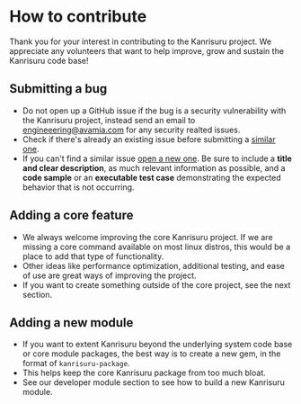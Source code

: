# How to contribute
Thank you for your interest in contributing to the Kanrisuru project. We appreciate any volunteers that want to help improve, grow and sustain the Kanrisuru code base!

## Submitting a bug
*  Do not open up a GitHub issue if the bug is a security vulnerability with the Kanrisuru project, instead send an email to engineeering@avamia.com for any security realted issues.
*  Check if there's already an existing issue before submitting a [similar one](https://github.com/avamia/kanrisuru/issues).
*  If you can't find a similar issue [open a new one](https://github.com/avamia/kanrisuru/issues/new?assignees=&labels=&template=bug_report.md). Be sure to include a **title and clear description**, as much relevant information as possible, and a **code sample** or an **executable test case** demonstrating the expected behavior that is not occurring.

## Adding a core feature
*  We always welcome improving the core Kanrisuru project. If we are missing a core command available on most linux distros, this would be a place to add that type of functionality.
*  Other ideas like performance optimization, additional testing, and ease of use are great ways of improving the project.
*  If you want to create something outside of the core project, see the next section.

## Adding a new module
*  If you want to extent Kanrisuru beyond the underlying system code base or core module packages, the best way is to create a new gem, in the format of `kanrisuru-package`. 
*  This helps keep the core Kanrisuru package from too much bloat.
*  See our developer module section to see how to build a new Kanrisuru module.

